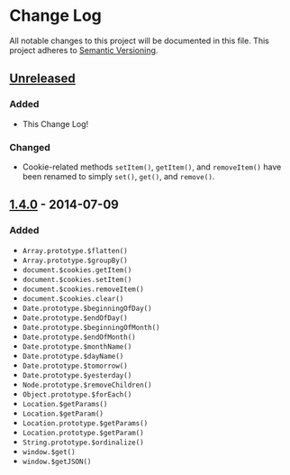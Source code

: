 # Change Log

All notable changes to this project will be documented in this file.
This project adheres to [Semantic Versioning](http://semver.org/).

## [Unreleased]
### Added
- This Change Log!

### Changed
- Cookie-related methods `setItem()`, `getItem()`, and `removeItem()` have been
  renamed to simply `set()`, `get()`, and `remove()`.

## [1.4.0] - 2014-07-09
### Added
- `Array.prototype.$flatten()`
- `Array.prototype.$groupBy()`
- `document.$cookies.getItem()`
- `document.$cookies.setItem()`
- `document.$cookies.removeItem()`
- `document.$cookies.clear()`
- `Date.prototype.$beginningOfDay()`
- `Date.prototype.$endOfDay()`
- `Date.prototype.$beginningOfMonth()`
- `Date.prototype.$endOfMonth()`
- `Date.prototype.$monthName()`
- `Date.prototype.$dayName()`
- `Date.prototype.$tomorrow()`
- `Date.prototype.$yesterday()`
- `Node.prototype.$removeChildren()`
- `Object.prototype.$forEach()`
- `Location.$getParams()`
- `Location.$getParam()`
- `Location.prototype.$getParams()`
- `Location.prototype.$getParam()`
- `String.prototype.$ordinalize()`
- `window.$get()`
- `window.$getJSON()`

[Unreleased]: https://github.com/avand/sprinkles/compare/v1.4.0...v2.0.0
[1.4.0]: https://github.com/avand/sprinkles/releases/tag/v1.4.0
